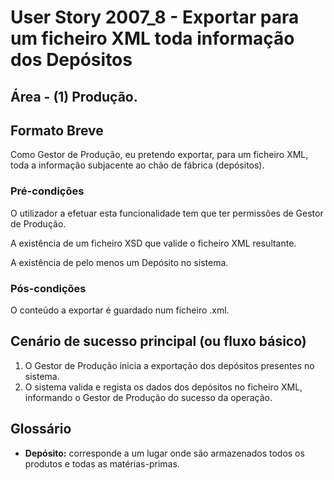 # User Story 2007_8 - Exportar para um ficheiro XML toda informação dos Depósitos

## Área - (1) Produção.

## Formato Breve

Como Gestor de Produção, eu pretendo exportar, para um ficheiro XML, toda a informação subjacente ao chão de fábrica (depósitos).

### Pré-condições

O utilizador a efetuar esta funcionalidade tem que ter permissões de Gestor de Produção.

A existência de um ficheiro XSD que valide o ficheiro XML resultante.

A existência de pelo menos um Depósito no sistema.

### Pós-condições

O conteúdo a exportar é guardado num ficheiro .xml.

## Cenário de sucesso principal (ou fluxo básico)

1. O Gestor de Produção inicia a exportação dos depósitos presentes no sistema. 
2. O sistema valida e regista os dados dos depósitos no ficheiro XML, informando o Gestor de Produção do sucesso da operação.



## Glossário

- **Depósito:** corresponde a um lugar onde são armazenados todos os produtos e todas as matérias-primas.